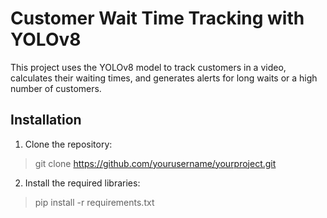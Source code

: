 # Customer Wait Time Tracking with YOLOv8

This project uses the YOLOv8 model to track customers in a video, calculates their waiting times, and generates alerts for long waits or a high number of customers.

## Installation

1. Clone the repository:

> git clone https://github.com/yourusername/yourproject.git

2. Install the required libraries:

> pip install -r requirements.txt


